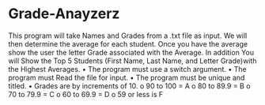 # Grade-Anayzerz

This program will take Names and Grades from a .txt file 
as input. We will then determine the average for each 
student. Once you have the average show the user the 
letter Grade associated with the Average. In addition You 
will Show the Top 5 Students (First Name, Last Name, 
and Letter Grade)with the Highest Averages.
• The program must use a switch argument.
• The program must Read the file for input.
• The program must be unique and titled.
• Grades are by increments of 10.
o 90 to 100 = A
o 80 to 89.9 = B
o 70 to 79.9 = C
o 60 to 69.9 = D
o 59 or less is F

